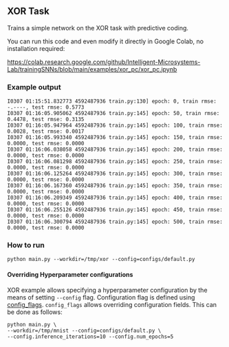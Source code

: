 ## XOR Task

Trains a simple network on the XOR task with predictive coding.

You can run this code and even modify it directly in Google Colab, no
installation required:

https://colab.research.google.com/github/Intelligent-Microsystems-Lab/trainingSNNs/blob/main/examples/xor_pc/xor_pc.ipynb

### Example output


```
I0307 01:15:51.832773 4592487936 train.py:130] epoch: 0, train rmse: -.----, test rmse: 0.5773 
I0307 01:16:05.905062 4592487936 train.py:145] epoch: 50, train rmse: 0.4478, test rmse: 0.3135 
I0307 01:16:05.947964 4592487936 train.py:145] epoch: 100, train rmse: 0.0028, test rmse: 0.0017 
I0307 01:16:05.993340 4592487936 train.py:145] epoch: 150, train rmse: 0.0000, test rmse: 0.0000 
I0307 01:16:06.038058 4592487936 train.py:145] epoch: 200, train rmse: 0.0000, test rmse: 0.0000 
I0307 01:16:06.081298 4592487936 train.py:145] epoch: 250, train rmse: 0.0000, test rmse: 0.0000 
I0307 01:16:06.125264 4592487936 train.py:145] epoch: 300, train rmse: 0.0000, test rmse: 0.0000 
I0307 01:16:06.167360 4592487936 train.py:145] epoch: 350, train rmse: 0.0000, test rmse: 0.0000 
I0307 01:16:06.209349 4592487936 train.py:145] epoch: 400, train rmse: 0.0000, test rmse: 0.0000 
I0307 01:16:06.255126 4592487936 train.py:145] epoch: 450, train rmse: 0.0000, test rmse: 0.0000 
I0307 01:16:06.300794 4592487936 train.py:145] epoch: 500, train rmse: 0.0000, test rmse: 0.0000 
```

### How to run

`python main.py --workdir=/tmp/xor --config=configs/default.py`

#### Overriding Hyperparameter configurations

XOR example allows specifying a hyperparameter configuration by the means of
setting `--config` flag. Configuration flag is defined using
[config_flags](https://github.com/google/ml_collections/tree/master#config-flags).
`config_flags` allows overriding configuration fields. This can be done as
follows:

```shell
python main.py \
--workdir=/tmp/mnist --config=configs/default.py \
--config.inference_iterations=10 --config.num_epochs=5
```
